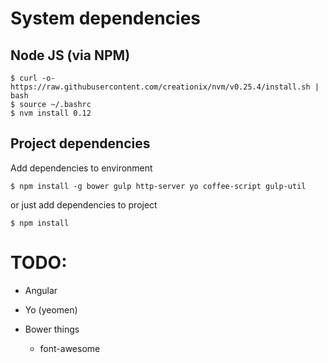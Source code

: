# System dependencies

## Node JS (via NPM)

```
$ curl -o- https://raw.githubusercontent.com/creationix/nvm/v0.25.4/install.sh | bash
$ source ~/.bashrc
$ nvm install 0.12
```

## Project dependencies

Add dependencies to environment

```
$ npm install -g bower gulp http-server yo coffee-script gulp-util
```

or just add dependencies to project

```
$ npm install
```

# TODO:

* Angular
* Yo (yeomen)

* Bower things
  * font-awesome
